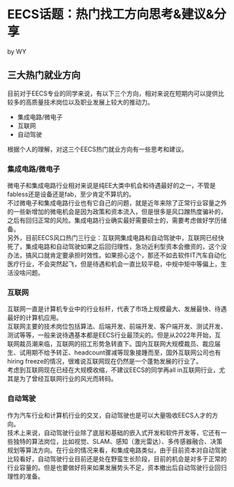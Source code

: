 # EECS话题：热门找工方向思考&建议&分享
by WY  

## 三大热门就业方向
目前对于EECS专业的同学来说，有以下三个方向，相对来说在短期内可以提供比较多的高质量技术岗位以及职业发展上较大的推动力。
- 集成电路/微电子  
- 互联网  
- 自动驾驶  

根据个人的理解，对这三个EECS热门就业方向有一些思考和建议。  

### 集成电路/微电子  
微电子和集成电路行业相对来说是纯EE大类中机会和待遇最好的之一，不管是fabless还是设备还是fab，至少肯定不算坑的。  
不过微电子和集成电路行业也有它自己的问题，就是近年来除了正常行业容量之外的一些新增加的微电机会是因为政策和资本流入，但是很多是风口蹭热度骗补的，之后有回归正常的风险。集成电路行业确实最好需要硕士的，需要考虑做好学历储备。  
另外，目前EECS风口热门三行业：互联网集成电路和自动驾驶中，互联网已经快死了，集成电路和自动驾驶如果之后回归理性，急功近利型资本会撤资的，这个没办法，搞风口就肯定要承担时效性。如果担心这个，那还不如去软件IT汽车自动化医疗行业，不会突然起飞，但是待遇和机会一直比较平稳，中规中矩中等偏上，生活没啥问题。

### 互联网  
互联网一直是计算机专业中的行业标杆，代表了市场上规模最大、发展最快、待遇最好的计算机应用。  
互联网主要的技术岗位包括算法、后端开发、前端开发、客户端开发、测试开发、测试等等，一般来说待遇基本都是EECS行业最顶尖的。但是从2022年开始，互联网裁员潮来临，互联网的招工形势急转直下。国内互联网大规模裁员、裁应届生、试用期不给予转正、headcount骤减等现象接踵而至，国外互联网公司也有hiring freeze的情况，很难说互联网现在仍然是一个蓬勃发展的行业了。  
考虑到互联网现在已经在大规模收缩，不建议EECS的同学再all in互联网行业，尤其是为了曾经互联网行业的风光而转码。  

### 自动驾驶  
作为汽车行业和计算机行业的交叉，自动驾驶也是可以大量吸收EECS人才的方向。  
技术上来说，自动驾驶行业除了底层和基础的嵌入式开发和软件开发等，它还有一些独特的算法岗位，比如视觉、SLAM、感知（激光雷达）、多传感器融合、决策规划等算法方向。在行业的情况来看，和集成电路类似，由于目前资本对自动驾驶比较看好，自动驾驶行业目前还是处在野蛮生长阶段，目前的机会是对多于正常的行业容量的。但是也要做好将来如果发展势头不足，资本撤出后自动驾驶行业回归理性的准备。

